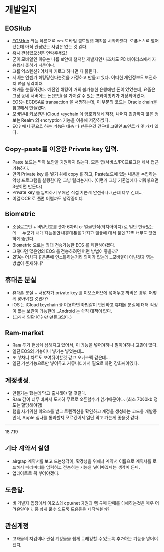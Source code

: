 # 개발일지

## EOSHub
* [EOSHub](https://github.com/eoshubio/eoshub-ios/tree/develop) 라는 이름으로 eos 모바일 콜드월렛 제작을 시작하였다. 오픈소스로 열어놨는데 아직 관심있는 사람은 없는 것 같다.
* 혹시 관심있으신분 연락주세요!
* 굳이 모바일인 이유는 나름 보안에 철저한 개발자인 나조차도 PC 바이러스에서 자유롭지 못하기 때문이다.
* 크롬 익스텐션? 어차피 키로그 하나면 다 뚫린다. 
* 서버는 언젠가 해킹당한다는것을 가정하고 만들고 있다. 어떠한 개인정보도 보관하지 않을 생각이다.
* 해커들 눈돌아갔다. 예전엔 해킹이 거의 불가능한 은행에만 돈이 있었는데, 
  요즘은 그냥 동네 서버에도 돈(코인) 을 가져갈 수 있는 프라이빗키가 저장되어있다.
* EOS는 ECDSA로 transaction 을 서명하는데, 이 부분의 코드는 Oracle chain을 참고해서 만들었다.
* 모바일내 키보관은 iCloud keychain 에 암호화해서 저장, 나머지 민감하지 않은 정보는 Realm 의 encryption 기능을 이용해 저장하였다.
* EOS 에서 필요로 하는 기능은 대충 다 만들은것 같은데 고민인 포인트가 몇 가지 있다.

## Copy-paste를 이용한 Private key 입력.
* Paste 보드는 딱히 보안을 지원하지 않는다. 모든 앱/서비스/PC프로그램 에서 접근가능하다. 
* 만약 Private key 를 넣기 위해 copy 를 하고, Paste보드에 있는 내용을 수집하는 악성 프로그램을 실행한다면 그냥 털리는거다. (이런거 그냥 기존앱에다 끼워넣으면 3분이면 만든다.)
* Private key 를 입력하기 위해선 직접 치는게 안전하다. (근데 너무 긴데...)
* 이걸 OCR 로 풀면 어떨까도 생각중이다.

## Biometric
* 소셜로그인 + 비밀번호를 숫자 6자리 or 얼굴인식(터치아이디) 로 일단 만들었는데....
누군가 내가 자는동안 내휴대폰을 가지고 얼굴에 대서 풀면 ??!!! 너무도 당연하게 뚫린다.
* Biometric 으로는 최대 전송가능한 EOS 를 제한해야겠다.
* 그렇다면 많은양의 EOS 를 전송하려면 어떤 방법이 좋을까?
* 2FA는 어차피 같은폰에 인스톨하는거라 의미가 없는데...모바일이 아닌것과 엮는 방법이 존재하나?

## 휴대폰 분실
* 휴대폰 분실 + 사용자가 private key 를 이오스허브에 넣어두고 까먹은 경우. 어떻게 찾아야할 것인가?
* iOS 는 iCloud keychain 을 이용하면 마법같이 안전하고 휴대폰 분실에 대해 걱정이 없는 보관이 가능한데...Android 는 아직 대책이 없다. 
* (그래서 일단 iOS 만 만들고있다.)


## Ram-market
* Ram 투기 현상이 심해지고 있어서, 이 기능을 넣어야하나 말아야하나 고민이 많다.
* 일단 EOS의 기능이니 넣기는 넣었는데...
* 또 넣차니 차트도 보여줘야할것 같고 오버스펙 같은데...
* 일단 기본기능으로만 넣어두고 커뮤니티에서 필요로 하면 강화해야겠다.

## 계정생성.
* 만들기는 했는데 막고 출시해야 할 것같다.
* Ram 값이 너무 비싸서 도저히 무료로 오픈할수가 없기때문이다.
(최소 7000kb 정도는 할당해야함)
* 램을 사기위한 이오스를 받고 트렌젝션을 확인하고 계정을 생성하는 코드를 개발중인데, Apple 심사를 통과할지 모르겠어서 일단 막고 가는게 좋을것 같다.

----
18.7.19

## 기타 계약서 실행
* airgrap 계약서를 보고 드는생각이, 확장성을 위해서 계약서 이름으로 계약서를 로드해서 파라미터를 입력하고 전송하는 기능을 넣어야겠다는 생각이 든다.
* 업데이트로 꼭 넣어야겠다.

## 도움말.
* 비 개발자 입장에서 이오스의 cpu/net 자원과 램 구매 판매를 이해하는것은 매우 어려운일이다. 좀 쉽게 풀수 있도록 도움말을 제작해볼까?

## 관심계정
* 고래들의 지갑이나 관심 계정들을 쉽게 트래킹할 수 있도록 추가하는 기능을 넣어야겠다.






